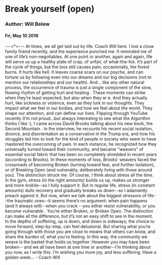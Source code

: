 # Break yourself (open)
### Author: Will Belew
#### Fri, May 10 2019
---<*>---
At times, we all get laid out by life. Coach Will here. I lost a close family friend recently, and the experience punched me. It reminded me of one of life’s non-negotiables. At one point or another, again and again, life will serve us up a healthy plate of crap, of unfair, of what-the-fck. It’s part of the cycle of things, but the loss still causes pain; occasionally, the forest burns. It hurts like hell. It leaves coarse scars on our psyche, and can torture us by following even into our dreams and our big decisions (not to mention our relationships and our health).  And... like any other natural process, the occurrence of trauma is just a single component of the slow, flowing rhythm of getting hurt  and healing . These moments can strike when they’re least expected, but also when they  ar e. And they actually hurt, like sickness or violence, even as they lurk in our thoughts. They impact what we feel in our bodies, and how we feel about the world. They shape our attention, and can define our lives. Flipping through YouTube recently (I’m not proud...but always interesting to see what the Algorithm thinks I like :), I came across  David Brooks  talking about his new book, the  Second Mountain . In the interview, he recounts his recent social isolation, divorce, and disorientation as a conservative in the Trump era, and how his struggles led him to look for the kind of people in society who seem to have mastered the overcoming of pain. In each instance, he recognized how they universally turned toward their community, and became “weavers” of essential social fabric that has been so completely shredded in recent years (according to Brooks). In these moments of loss, Brooks’ weavers faced the crossroads of becoming Broken (turning toward fear, and further isolation), or of Breaking Open (and vulnerably, deliberately living with those around you). The distinction struck me. Of course, I think about stress all the time. In the gym, stress (in the right amounts) builds us up, makes us stronger and more mobile--so I fully support it. But in regular life, stress (in  constant  amounts) dulls recovery and gradually breaks us down--so I adamantly preach against it. But now, when we talk about the biggest stressors of life--the  traumatic  ones--it seems there’s no argument: when pain happens (and it always will)--when you  crack --you either resist vulnerability, or you  become vulnerable . You’re either Broken, or Broken Open. The distinction can make all the difference, but it’s not an easy shift to  see  in the moment. In the depths of suffering, up is down, and down is sideways; the choice to move forward, step-by-step, can feel delusional. But sharing what you’re going through with those you are close to means that others can know, and share the burden of, what you’re feeling. In this way, the community we weave is the basket that holds us together. However you may have been broken-- and we all have been  at one time or another--I’m thinking about you now, as I write this. I’m wishing you more joy, and less suffering. Have a golden week… - Coach Will
                        